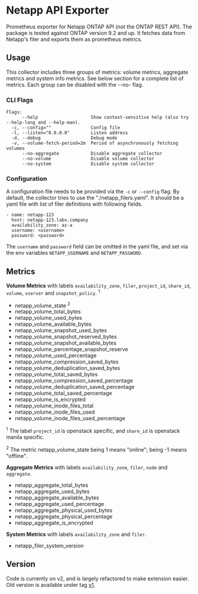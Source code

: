 # Netapp API Exporter

Prometheus exporter for Netapp ONTAP API (not the ONTAP REST API). The package
is tested against ONTAP version 9.2 and up. It fetches data from Netapp's filer
and exports them as prometheus metrics.

## Usage

This collector includes three groups of metrics: volume metrics, aggregate
metrics and system info metrics. See below section for a complete list of
metrics. Each group can be disabled with the --no-<group-name> flag.

### CLI Flags

```
Flags:
      --help                    Show context-sensitive help (also try --help-long and --help-man).
  -c, --config=""               Config file
  -l, --listen="0.0.0.0"        Listen address
  -d, --debug                   Debug mode
  -v, --volume-fetch-period=2m  Period of asynchronously fetching volumes
      --no-aggregate            Disable aggregate collector
      --no-volume               Disable volume collector
      --no-system               Disable system collector
```

### Configuration

A configuration file needs to be provided via the `-c` or `--config` flag. By
default, the collector tries to use the "./netapp_filers.yaml". It should be a
yaml file with list of filer definitions with following fields.

```
- name: netapp-123
  host: netapp-123.labx.company
  availability_zone: az-a
  username: <username>
  password: <password>
```

The `username` and `password` field can be omitted in the yaml file, and set via
the env variables `NETAPP_USERNAME` and `NETAPP_PASSWORD`.

## Metrics

**Volume Metrics** with labels `availability_zone`, `filer`, `project_id`,
`share_id`, `volume`, `vserver` and `snapshot_policy`. <sup>1</sup>

- netapp_volume_state <sup>2</sup>
- netapp_volume_total_bytes
- netapp_volume_used_bytes
- netapp_volume_available_bytes
- netapp_volume_snapshot_used_bytes
- netapp_volume_snapshot_reserved_bytes
- netapp_volume_snapshot_available_bytes
- netapp_volume_percentage_snapshot_reserve
- netapp_volume_used_percentage
- netapp_volume_compression_saved_bytes
- netapp_volume_deduplication_saved_bytes
- netapp_volume_total_saved_bytes
- netapp_volume_compression_saved_percentage
- netapp_volume_deduplication_saved_percentage
- netapp_volume_total_saved_percentage
- netapp_volume_is_encrypted
- netapp_volume_inode_files_total
- netapp_volume_inode_files_used
- netapp_volume_inode_files_used_percentage

<sup>1</sup> The label `project_id` is openstack specific, and `share_id` is
openstack manila specific.

<sup>2</sup> The metric netapp_volume_state being 1 means "online"; being -1
means "offline".

**Aggregate Metrics** with labels `availability_zone`, `filer`, `node` and
`aggregate`.

- netapp_aggregate_total_bytes
- netapp_aggregate_used_bytes
- netapp_aggregate_available_bytes
- netapp_aggregate_used_percentage
- netapp_aggregate_physical_used_bytes
- netapp_aggregate_physical_percentage
- netapp_aggregate_is_encrypted

**System Metrics** with labels `availability_zone` and `filer`.

- netapp_filer_system_version

## Version

Code is currently on v2, and is largely refactored to make extension easier. Old
version is available under tag
[v1](https://github.com/sapcc/netapp-api-exporter/releases/tag/v1).
